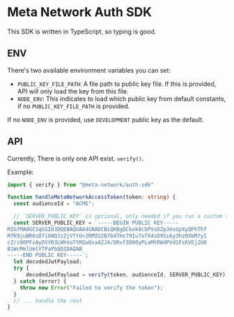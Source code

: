 # Meta Network Auth SDK

This SDK is written in TypeScript, so typing is good.

## ENV

There's two available environment variables you can set:

- `PUBLIC_KEY_FILE_PATH`: A file path to public key file. If this is provided, API will only load the key from this file.
- `NODE_ENV`: This indicates to load which public key from default constants, if no `PUBLIC_KEY_FILE_PATH` is provided.

If no `NODE_ENV` is provided, use `DEVELOPMENT` public key as the default.

## API

Currently, There is only one API exist. `verify()`.

Example: 
```typescript
import { verify } from "@meta-network/auth-sdk"

function handleMetaNetworkAccessToken(token: string) {
  const audienceId = "ACME";

  // `SERVER_PUBLIC_KEY` is optional, only needed if you run a custom server
  const SERVER_PUBLIC_KEY = `-----BEGIN PUBLIC KEY-----
MIGfMA0GCSqGSIb3DQEBAQUAA4GNADCBiQKBgQCkxk8cbPVsDZpJmsUpXyQPhThf
M7K9juBR6sD7i6WQJzZjVftG+2RMIU2B7b4THz79Iu7ofX4sD9Si6y3hz0XbM7yI
cZ/z90PFzAyDVYR3LWhVoTtMZwOsa42J4/DRvf3D90yPLoMtRW4PVd1FsKVEj2UO
B1WcMmlUmlVTPaPbQQIDAQAB
-----END PUBLIC KEY-----`;
  let decodedJwtPayload;
  try {
      decodedJwtPayload = verify(token, audienceId, SERVER_PUBLIC_KEY);
  } catch (error) {
    throw new Error("Failed to verify the token");
  }
  // ... handle the rest
}
```
